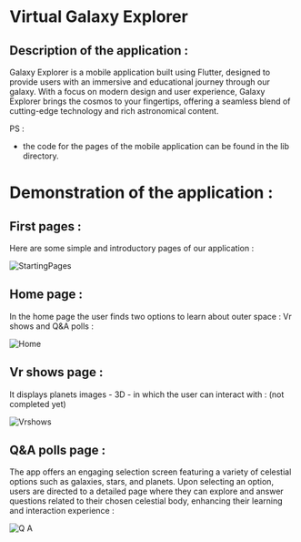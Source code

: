 # Virtual Galaxy Explorer
## Description of the application : 
Galaxy Explorer is a mobile application built using Flutter, designed to provide users with an immersive and educational journey through our galaxy. With a focus on modern design and user experience, Galaxy Explorer brings the cosmos to your fingertips, offering a seamless blend of cutting-edge technology and rich astronomical content.

PS : 
- the code for the pages of the mobile application can be found in the lib directory.

# Demonstration of the application :
## First pages : 
Here are some simple and introductory pages of our application :

![StartingPages](https://github.com/user-attachments/assets/54c56419-3d2f-4f4b-b419-fc9435a5313a)

## Home page : 
In the home page the user finds two options to learn about outer space : Vr shows and Q&A polls :

![Home](https://github.com/user-attachments/assets/73d69174-6936-4eef-ad07-7fa5f1149b1d)

## Vr shows page :
It displays planets images - 3D - in which the user can interact with : (not completed yet)

![Vrshows](https://github.com/user-attachments/assets/c9c9472b-fc2d-44fc-b0b7-7c0d1f15cf11)

## Q&A polls page :
The app offers an engaging selection screen featuring a variety of celestial options such as galaxies, stars, and planets. Upon selecting an option, users are directed to a detailed page where they can explore and answer questions related to their chosen celestial body, enhancing their learning and interaction experience :

![Q A](https://github.com/user-attachments/assets/8065661b-ebfe-4f65-ad77-f7e8735468b1)


